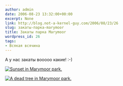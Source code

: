 ```yaml
---
author: admin
date: 2006-08-23 13:32:00+00:00
excerpt: None
link: http://blog.not-a-kernel-guy.com/2006/08/23/26
slug: закаты-парка-marymoor
title: Закаты парка Marymoor
wordpress_id: 26
tags:
- Всякая всячина
---
```


А у нас закаты вооооо какие! :-)

[![Sunset in Marymoor park.](/2006/08/marymoor_sunset.thumbnail.jpg)](/2006/08/marymoor_sunset.jpg)

[![A dead tree in Marymoor park.](/2006/08/marymoor_a_dead_tree.thumbnail.jpg)](/2006/08/marymoor_a_dead_tree.jpg)
